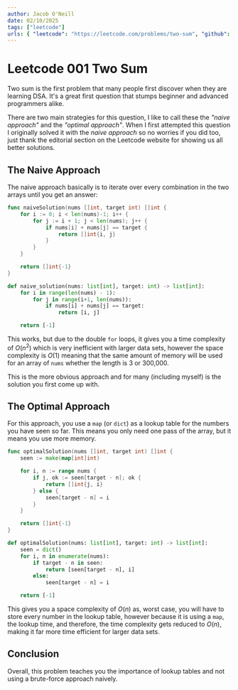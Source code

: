 ```yaml
---
author: Jacob O'Neill
date: 02/10/2025
tags: ["leetcode"]
urls: { "leetcode": "https://leetcode.com/problems/two-sum", "github": "https://github.com/jacoboneill/blog/blob/main/posts/leetcode_001_two_sum/two_sum.go"}
---
```

# Leetcode 001 Two Sum

Two sum is the first problem that many people first discover when they are learning DSA. It's a great first question that stumps beginner and advanced programmers alike.

There are two main strategies for this question, I like to call these the *"naive approach"* and the *"optimal approach"*. When I first attempted this question I originally solved it with the *naive approach* so no worries if you did too, just thank the editorial section on the Leetcode website for showing us all better solutions.

## The Naive Approach

The naive approach basically is to iterate over every combination in the two arrays until you get an answer:

```go
func naiveSolution(nums []int, target int) []int {
	for i := 0; i < len(nums)-1; i++ {
		for j := i + 1; j < len(nums); j++ {
			if nums[i] + nums[j] == target {
				return []int{i, j}
			}
		}
	}

	return []int{-1}
}
```

```py
def naive_solution(nums: list[int], target: int) -> list[int]:
    for i in range(len(nums) - 1):
        for j in range(i+1, len(nums)):
            if nums[i] + nums[j] == target:
                return [i, j]

    return [-1]
```

This works, but due to the double `for` loops, it gives you a time complexity of $O(n^2)$ which is very inefficient with larger data sets, however the space complexity is $O(1)$ meaning that the same amount of memory will be used for an array of `nums` whether the length is 3 or 300,000.

This is the more obvious approach and for many (including myself) is the solution you first come up with.

## The Optimal Approach

For this approach, you use a `map` (or `dict`) as a lookup table for the numbers you have seen so far. This means you only need one pass of the array, but it means you use more memory.

```go
func optimalSolution(nums []int, target int) []int {
    seen := make(map[int]int)

    for i, n := range nums {
        if j, ok := seen[target - n]; ok {
            return []int{j, i}
        } else {
            seen[target - n] = i
        }
    }

    return []int{-1}
}
```

```py
def optimalSolution(nums: list[int], target: int) -> list[int]:
    seen = dict()
    for i, n in enumerate(nums):
        if target - n in seen:
            return [seen[target - n], i]
        else:
            seen[target - n] = i

    return [-1]
```

This gives you a space complexity of $O(n)$ as, worst case, you will have to store every number in the lookup table, however because it is using a `map`, the lookup time, and therefore, the time complexity gets reduced to $O(n)$, making it far more time efficient for larger data sets.

## Conclusion
Overall, this problem teaches you the importance of lookup tables and not using a brute-force approach naively.
